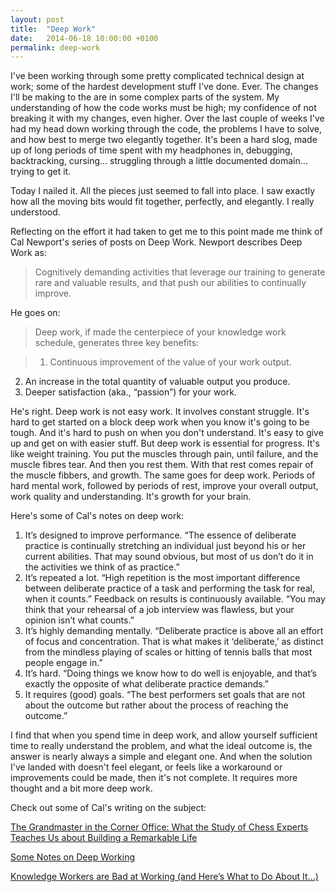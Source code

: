 ```yaml
---
layout: post
title:  "Deep Work"
date:   2014-06-18 10:00:00 +0100
permalink: deep-work
---
```


I've been working through some pretty complicated technical design at work; some of the hardest development stuff I've done. Ever. The changes I'll be making to the are in some complex parts of the system. My understanding of how the code works must be high; my confidence of not breaking it with my changes, even higher. Over the last couple of weeks I've had my head down working through the code, the problems I have to solve, and how best to merge two elegantly together. It's been a hard slog, made up of long periods of time spent with my headphones in, debugging, backtracking, cursing... struggling through a little documented domain… trying to get it.

Today I nailed it. All the pieces just seemed to fall into place. I saw exactly how all the moving bits would fit together, perfectly, and elegantly. I really understood.

Reflecting on the effort it had taken to get me to this point made me think of Cal Newport's series of posts on Deep Work. Newport describes Deep Work as:

>Cognitively demanding activities that leverage our training to generate rare and valuable results, and that push our abilities to continually improve.


He goes on:

>Deep work, if made the centerpiece of your knowledge work schedule, generates three key benefits:

> 1. Continuous improvement of the value of your work output.
2. An increase in the total quantity of valuable output you produce.
3. Deeper satisfaction (aka., “passion”) for your work.

He's right. Deep work is not easy work. It involves constant struggle. It's hard to get started on a block deep work when you know it's going to be tough. And it's hard to push on when you don't understand. It's easy to give up and get on with easier stuff. But deep work is essential for progress. It's like weight training. You put the muscles through pain, until failure, and the muscle fibres tear. And then you rest them. With that rest comes repair of the muscle fibbers, and growth. The same goes for deep work. Periods of hard mental work, followed by periods of rest, improve your overall output, work quality and understanding. It's growth for your brain.

Here's some of Cal's notes on deep work:

  1. It’s designed to improve performance. “The essence of deliberate practice is continually stretching an individual just beyond his or her current abilities. That may sound obvious, but most of us don’t do it in the activities we think of as practice.”
  2. It’s repeated a lot. “High repetition is the most important difference between deliberate practice of a task and performing the task for real, when it counts.” Feedback on results is continuously available. “You may think that your rehearsal of a job interview was flawless, but your opinion isn’t what counts.”
  3. It’s highly demanding mentally. “Deliberate practice is above all an effort of focus and concentration. That is what makes it ‘deliberate,’ as distinct from the mindless playing of scales or hitting of tennis balls that most people engage in.”
  4. It’s hard. “Doing things we know how to do well is enjoyable, and that’s exactly the opposite of what deliberate practice demands.”
  5. It requires (good) goals. “The best performers set goals that are not about the outcome but rather about the process of reaching the outcome.”

I find that when you spend time in deep work, and allow yourself sufficient time to really understand the problem, and what the ideal outcome is, the answer is nearly always a simple and elegant one. And when the solution I've landed with doesn't feel elegant, or feels like a workaround or improvements could be made, then it's not complete. It requires more thought and a bit more deep work.

Check out some of Cal's writing on the subject:

[The Grandmaster in the Corner Office: What the Study of Chess Experts Teaches Us about Building a Remarkable Life](http://calnewport.com/blog/2010/01/06/the-grandmaster-in-the-corner-office-what-the-study-of-chess-experts-teaches-us-about-building-a-remarkable-life/)

[Some Notes on Deep Working](http://calnewport.com/blog/2012/11/27/some-notes-on-deep-working/)

[Knowledge Workers are Bad at Working (and Here’s What to Do About It…)](http://calnewport.com/blog/2012/11/21/knowledge-workers-are-bad-at-working-and-heres-what-to-do-about-it)
